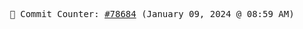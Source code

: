 <p align="center">
    <samp>
        📮 Commit Counter: <a href="https://github.com/Javascript-void0/Javascript-void0/commits/main">#78684</a> (January 09, 2024 @ 08:59 AM)
    </samp>
</p>